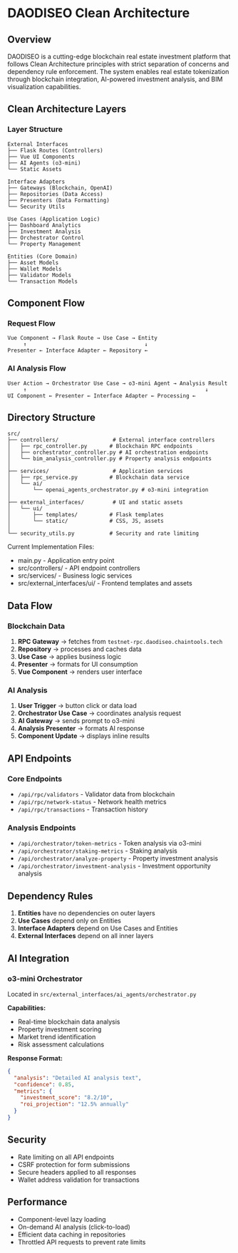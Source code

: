 # DAODISEO Clean Architecture

## Overview

DAODISEO is a cutting-edge blockchain real estate investment platform that follows Clean Architecture principles with strict separation of concerns and dependency rule enforcement. The system enables real estate tokenization through blockchain integration, AI-powered investment analysis, and BIM visualization capabilities.

## Clean Architecture Layers

### Layer Structure
```
External Interfaces
├── Flask Routes (Controllers)
├── Vue UI Components  
├── AI Agents (o3-mini)
└── Static Assets

Interface Adapters
├── Gateways (Blockchain, OpenAI)
├── Repositories (Data Access)
├── Presenters (Data Formatting)
└── Security Utils

Use Cases (Application Logic)
├── Dashboard Analytics
├── Investment Analysis
├── Orchestrator Control
└── Property Management

Entities (Core Domain)
├── Asset Models
├── Wallet Models
├── Validator Models
└── Transaction Models
```

## Component Flow

### Request Flow
```
Vue Component → Flask Route → Use Case → Entity
     ↑                                     ↓
Presenter ← Interface Adapter ← Repository ←
```

### AI Analysis Flow
```
User Action → Orchestrator Use Case → o3-mini Agent → Analysis Result
     ↑                                                        ↓
UI Component ← Presenter ← Interface Adapter ← Processing ←
```

## Directory Structure

```
src/
├── controllers/                 # External interface controllers
│   ├── rpc_controller.py       # Blockchain RPC endpoints
│   ├── orchestrator_controller.py # AI orchestration endpoints
│   └── bim_analysis_controller.py # Property analysis endpoints
│
├── services/                    # Application services
│   ├── rpc_service.py          # Blockchain data service
│   └── ai/
│       └── openai_agents_orchestrator.py # o3-mini integration
│
├── external_interfaces/         # UI and static assets
│   └── ui/
│       ├── templates/          # Flask templates
│       └── static/             # CSS, JS, assets
│
└── security_utils.py           # Security and rate limiting
```

Current Implementation Files:
- main.py - Application entry point
- src/controllers/ - API endpoint controllers
- src/services/ - Business logic services
- src/external_interfaces/ui/ - Frontend templates and assets

## Data Flow

### Blockchain Data
1. **RPC Gateway** → fetches from `testnet-rpc.daodiseo.chaintools.tech`
2. **Repository** → processes and caches data
3. **Use Case** → applies business logic
4. **Presenter** → formats for UI consumption
5. **Vue Component** → renders user interface

### AI Analysis
1. **User Trigger** → button click or data load
2. **Orchestrator Use Case** → coordinates analysis request
3. **AI Gateway** → sends prompt to o3-mini
4. **Analysis Presenter** → formats AI response
5. **Component Update** → displays inline results

## API Endpoints

### Core Endpoints
- `/api/rpc/validators` - Validator data from blockchain
- `/api/rpc/network-status` - Network health metrics
- `/api/rpc/transactions` - Transaction history

### Analysis Endpoints
- `/api/orchestrator/token-metrics` - Token analysis via o3-mini
- `/api/orchestrator/staking-metrics` - Staking analysis
- `/api/orchestrator/analyze-property` - Property investment analysis
- `/api/orchestrator/investment-analysis` - Investment opportunity analysis

## Dependency Rules

1. **Entities** have no dependencies on outer layers
2. **Use Cases** depend only on Entities
3. **Interface Adapters** depend on Use Cases and Entities
4. **External Interfaces** depend on all inner layers

## AI Integration

### o3-mini Orchestrator
Located in `src/external_interfaces/ai_agents/orchestrator.py`

**Capabilities:**
- Real-time blockchain data analysis
- Property investment scoring
- Market trend identification
- Risk assessment calculations

**Response Format:**
```json
{
  "analysis": "Detailed AI analysis text",
  "confidence": 0.85,
  "metrics": {
    "investment_score": "8.2/10",
    "roi_projection": "12.5% annually"
  }
}
```

## Security

- Rate limiting on all API endpoints
- CSRF protection for form submissions
- Secure headers applied to all responses
- Wallet address validation for transactions

## Performance

- Component-level lazy loading
- On-demand AI analysis (click-to-load)
- Efficient data caching in repositories
- Throttled API requests to prevent rate limits
